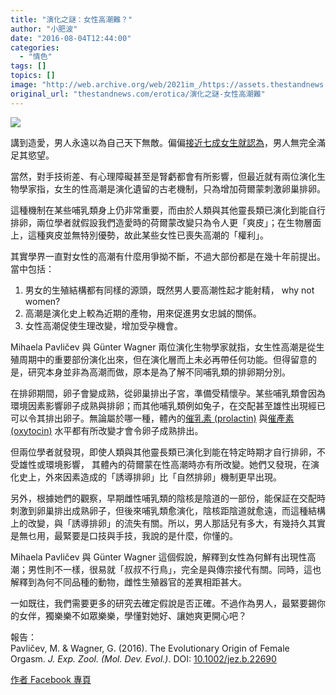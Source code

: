 ```yaml
---
title: "演化之謎：女性高潮難？"
author: "小肥波"
date: "2016-08-04T12:44:00"
categories:
  - "情色"
tags: []
topics: []
image: "http://web.archive.org/web/2021im_/https://assets.thestandnews.com/media/photos/mei-yuki-8_52hOr.png"
original_url: "thestandnews.com/erotica/演化之謎-女性高潮難"
---
```

![](http://web.archive.org/web/2021im_/https://assets.thestandnews.com/media/photos/mei-yuki-8_52hOr.png)

講到造愛，男人永遠以為自己天下無敵。偏偏[接近七成女生就認為](http://web.archive.org/web/20211229062410/https://jhupbooks.press.jhu.edu/content/orgasm-answer-guide)，男人無完全滿足其慾望。

當然，對手技術差、有心理障礙甚至是腎虧都會有所影響，但最近就有兩位演化生物學家指，女生的性高潮是演化遺留的古老機制，只為增加荷爾蒙刺激卵巢排卵。

這種機制在某些哺乳類身上仍非常重要，而由於人類與其他靈長類已演化到能自行排卵，兩位學者就假設我們造愛時的荷爾蒙改變只為令人更「爽皮」；在生物層面上，這種爽皮並無特別優勢，故此某些女性已喪失高潮的「權利」。

其實學界一直對女性的高潮有什麼用爭拗不斷，不過大部份都是在幾十年前提出。當中包括：

1.  男女的生殖結構都有同樣的源頭，既然男人要高潮性起才能射精， why not women?
2.  高潮是演化史上較為近期的產物，用來促進男女忠誠的關係。
3.  女性高潮促使生理改變，增加受孕機會。

Mihaela Pavličev 與 Günter Wagner 兩位演化生物學家就指，女生性高潮是從生殖周期中的重要部份演化出來，但在演化層而上未必再帶任何功能。但得留意的是，研究本身並非為高潮而做，原本是為了解不同哺乳類的排卵期分別。

在排卵期間，卵子會變成熟，從卵巢排出子宮，準備受精懷孕。某些哺乳類會因為環境因素影響卵子成熟與排卵；而其他哺乳類例如兔子，在交配甚至雄性出現經已可以令其排出卵子。無論屬於哪一種，體內的[催乳素 (prolactin)](http://web.archive.org/web/20211229062410/https://zh.wikipedia.org/zh-hk/%E5%82%AC%E4%B9%B3%E7%B4%A0) 與[催產素 (oxytocin)](http://web.archive.org/web/20211229062410/https://zh.wikipedia.org/zh-hk/%E5%82%AC%E4%BA%A7%E7%B4%A0) 水平都有所改變才會令卵子成熟排出。

但兩位學者就發現，即使人類與其他靈長類已演化到能在特定時期才自行排卵，不受雄性或環境影響， 其體內的荷爾蒙在性高潮時亦有所改變。她們又發現，在演化史上，外來因素造成的「誘導排卵」比「自然排卵」機制更早出現。

另外，根據她們的觀察，早期雌性哺乳類的陰核是陰道的一部份，能保証在交配時刺激到卵巢排出成熟卵子，但後來哺乳類愈演化，陰核距陰道就愈遠，而這種結構上的改變，與「誘導排卵」的流失有關。所以，男人那話兒有多大，有幾持久其實是無乜用，最緊要是口技與手技，我說的是什麼，你懂的。

Mihaela Pavličev 與 Günter Wagner 這個假說，解釋到女性為何鮮有出現性高潮；男性則不一樣，很易就「叔叔不行鳥」，完全是與傳宗接代有關。同時，這也解釋到為何不同品種的動物，雌性生殖器官的差異相距甚大。

一如既往，我們需要更多的研究去確定假說是否正確。不過作為男人，最緊要錫你的女伴，獨樂樂不如眾樂樂，學懂對她好、讓她爽更開心吧？

報告：  
Pavličev, M. & Wagner, G. (2016). The Evolutionary Origin of Female Orgasm. _J. Exp. Zool. (Mol. Dev. Evol.)_. DOI: [10.1002/jez.b.22690](http://web.archive.org/web/20211229062410/http://onlinelibrary.wiley.com/doi/10.1002/jez.b.22690/full)

[作者 Facebook 專頁](http://web.archive.org/web/20211229062410/https://www.facebook.com/siufeiball/)